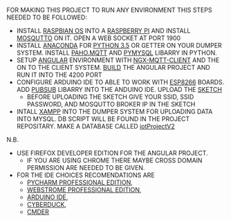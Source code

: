 FOR MAKING THIS PROJECT TO RUN ANY ENVIRONMENT THIS STEPS NEEDED TO BE FOLLOWED:
- INSTALL [RASPBIAN OS](https://www.raspberrypi.org/downloads/raspbian/) INTO A [RASPBERRY PI](http://bdspeedytech.com/index.php?route=product/product&product_id=2674&search=RASPBERRY+PI) AND INSTALL [MOSQUTTO](https://www.instructables.com/id/Installing-MQTT-BrokerMosquitto-on-Raspberry-Pi/) ON IT. OPEN A WEB SOCKET AT PORT 1900
- INSTALL [ANACONDA](https://www.anaconda.com/download/) FOR [PYTHON 3.5](https://repo.anaconda.com/archive/Anaconda3-5.3.1-Windows-x86_64.exe) OR GETTER ON YOUR DUMPER SYSTEM. INSTALL [PAHO.MQTT](https://anaconda.org/wheeler-microfluidics/paho-mqtt) AND [PYMYSQL](https://pypi.org/project/PyMySQL/) LIBARRY IN PYTHON.
- SETUP [ANGULAR](https://angular.io/guide/quickstart) ENVIRONMENT WITH [NGX-MQTT-CLIENT](https://www.npmjs.com/package/ngx-mqtt-client) AND THE ON TO THE CLIENT SYSTEM. [BUILD](https://github.com/extinctCoder/iotProject_2/blob/master/angular.md) THE ANGULAR PROJECT AND RUN IT INTO THE 4200 PORT
- CONFIGURE ARDUINO IDE TO ABLE TO WORK WITH [ESP8266](https://arduino-esp8266.readthedocs.io/en/2.4.2/) BOARDS. ADD [PUBSUB](https://github.com/knolleary/pubsubclient) LIBARRY INTO THE ANDUINO IDE. UPLOAD THE [SKETCH](https://github.com/extinctCoder/iotProject_2/blob/master/Arduino/iotProjectV2.01/iotProjectV2.01.ino)
  - BEFORE UPLOADING THE SKETCH GIVE YOUR SSID, SSID PASSWORD, AND MOSQUTTO BROKER IP IN THE SKETCH
- INTALL [XAMPP](https://www.apachefriends.org/download.html) INTO THE DUMPER SYSTEM FOR UPLOADING DATA INTO MYSQL. DB SCRIPT WILL BE FOUND IN THE PROJECT REPOSITARY. MAKE A DATABASE CALLED [iotProjectV2](https://github.com/extinctCoder/iotProject_2/blob/master/dataDumper/iotprojectv2.sql)

N.B.
- USE FIREFOX DEVELOPER EDITION FOR THE ANGULAR PROJECT.
  - IF YOU ARE USING CHROME THERE MAYBE CROSS DOMAIN PERMISSION ARE NEEDED TO BE GIVEN.
- FOR THE IDE CHOICES RECOMENDATIONS ARE
  - [PYCHARM PROFESSIONAL EDITION](https://www.jetbrains.com/pycharm/download/#section=windows), 
  - [WEBSTROME PROFESSIONAL EDITION](https://www.jetbrains.com/webstorm/download/#section=windows), 
  - [ARDUINO IDE](https://www.arduino.cc/en/Main/Software),
  - [CYBERDUCK](https://cyberduck.io/), 
  - [CMDER](http://cmder.net/)
